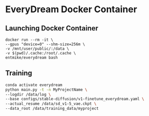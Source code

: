 # EveryDream Docker Container

## Launching Docker Container
```
docker run --rm -it \
--gpus "device=0" --shm-size=256m \
-v /mnt/user/public/:/data \
-v $(pwd)/.cache:/root/.cache \
entmike/everydream bash
```

## Training
```sh
conda activate everydream
python main.py -t -n MyProjectName \
--logdir /data/log \
--base configs/stable-diffusion/v1-finetune_everydream.yaml \
--actual_resume /data/sd_v1-5_vae.ckpt \
--data_root /data/training_data/myproject
```